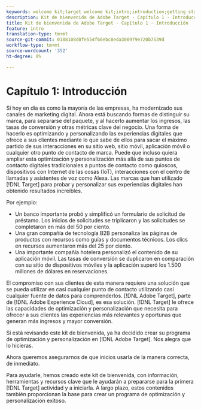 ```yaml
---
keywords: welcome kit;target welcome kit;intro;introduction;getting started
description: Kit de bienvenida de Adobe Target - Capítulo 1 - Introducción
title: Kit de bienvenida de Adobe Target - Capítulo 1 - Introducción
feature: intro
translation-type: tm+mt
source-git-commit: 0188108d0fe554f60ebc8eda300979e720b7539d
workflow-type: tm+mt
source-wordcount: '352'
ht-degree: 0%

---
```



# Capítulo 1: Introducción

Si hoy en día es como la mayoría de las empresas, ha modernizado sus canales de marketing digital. Ahora está buscando formas de distinguir su marca, para separarse del paquete, y al hacerlo aumentar los ingresos, las tasas de conversión y otras métricas clave del negocio. Una forma de hacerlo es optimizando y personalizando las experiencias digitales que ofrece a sus clientes mediante lo que sabe de ellos para sacar el máximo partido de sus interacciones en su sitio web, sitio móvil, aplicación móvil o cualquier otro punto de contacto de marca. Puede que incluso quiera ampliar esta optimización y personalización más allá de sus puntos de contacto digitales tradicionales a puntos de contacto como quioscos, dispositivos con Internet de las cosas (IoT), interacciones con el centro de llamadas y asistentes de voz como Alexa. Las marcas que han utilizado [!DNL Target] para probar y personalizar sus experiencias digitales han obtenido resultados increíbles.

Por ejemplo:

* Un banco importante probó y simplificó un formulario de solicitud de préstamo. Los inicios de solicitudes se triplicaron y las solicitudes se completaron en más del 50 por ciento.
* Una gran compañía de tecnología B2B personaliza las páginas de productos con recursos como guías y documentos técnicos. Los clics en recursos aumentaron más del 25 por ciento.
* Una importante compañía hotelera personalizó el contenido de su aplicación móvil. Las tasas de conversión se duplicaron en comparación con su sitio de dispositivos móviles y la aplicación superó los 1.500 millones de dólares en reservaciones.

El compromiso con sus clientes de esta manera requiere una solución que se pueda utilizar en casi cualquier punto de contacto utilizando casi cualquier fuente de datos para comprenderlos. [!DNL Adobe Target], parte de [!DNL Adobe Experience Cloud], es esa solución. [!DNL Target] le ofrece las capacidades de optimización y personalización que necesita para ofrecer a sus clientes las experiencias más relevantes y oportunas que generan más ingresos y mayor conversión.

Si está revisando este kit de bienvenida, ya ha decidido crear su programa de optimización y personalización en [!DNL Adobe Target]. Nos alegra que lo hicieras.

Ahora queremos asegurarnos de que inicios usarla de la manera correcta, de inmediato.

Para ayudarle, hemos creado este kit de bienvenida, con información, herramientas y recursos clave que le ayudarán a prepararse para la primera [!DNL Target] actividad y a iniciarla. A largo plazo, estos contenidos también proporcionan la base para crear un programa de optimización y personalización exitoso.
